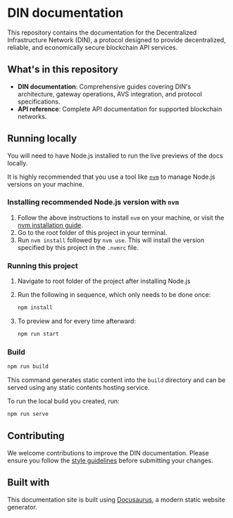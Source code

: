 # DIN documentation

This repository contains the documentation for the Decentralized Infrastructure Network (DIN), a protocol designed to provide decentralized, reliable, and economically secure blockchain API services.

## What's in this repository

- **DIN documentation**: Comprehensive guides covering DIN's architecture, gateway operations, AVS integration, and protocol specifications.
- **API reference**: Complete API documentation for supported blockchain networks.


## Running locally

You will need to have Node.js installed to run the live previews of the docs locally.

It is highly recommended that you use a tool like [`nvm`](https://github.com/nvm-sh/nvm#installing-and-updating)
to manage Node.js versions on your machine.

### Installing recommended Node.js version with `nvm`

1. Follow the above instructions to install `nvm` on your machine, or visit the [nvm installation guide](https://github.com/nvm-sh/nvm#installing-and-updating).
2. Go to the root folder of this project in your terminal.
3. Run `nvm install` followed by `nvm use`. This will install the version specified by this project in the `.nvmrc` file.

### Running this project

1. Navigate to root folder of the project after installing Node.js
2. Run the following in sequence, which only needs to be done once:

   ```bash
   npm install
   ```

3. To preview and for every time afterward:

   ```bash
   npm run start
   ```

### Build

   ```bash
   npm run build
   ```

This command generates static content into the `build` directory and can be served using any static contents hosting service.

To run the local build you created, run:

   ```bash
   npm run serve
   ```

## Contributing

We welcome contributions to improve the DIN documentation. Please ensure you follow the
[style guidelines](https://docs-template.consensys.io/contribute/style-guide) before
submitting your changes.

## Built with

This documentation site is built using [Docusaurus](https://docusaurus.io/), a modern static website generator.
